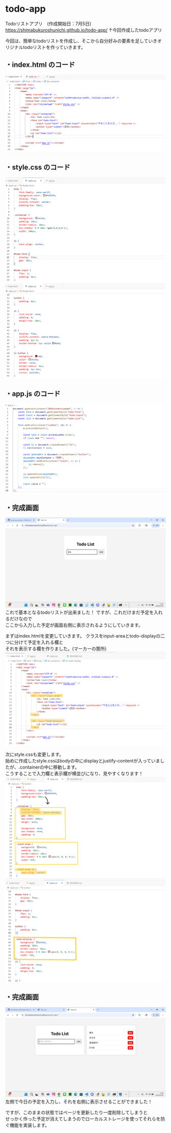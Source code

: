 # todo-app
Todoリストアプリ　(作成開始日：7月5日)
https://shimabukuroshunichi.github.io/todo-app/
↑今回作成したtodoアプリ

今回は、簡単なtodoリストを作成し、そこから自分好みの要素を足していきオリジナルtodoリストを作っていきます。

## ・index.html のコード
![index](images/index.png)

## ・style.css のコード
![style1](images/style1.png)
![style2](images/style2.png)

## ・app.js のコード
![app](images/app.png)

## ・完成画面
![todo](images/todo1.png)
これで基本となるtodoリストが出来ました！
ですが、これだけまだ予定を入れるだけなので  
ここから入力した予定が画面右側に表示されるようにしていきます。

まずはindex.htmlを変更していきます。
クラスをinput-areaとtodo-displayの二つに分けて予定を入れる欄と  
それを表示する欄を作りました。(マーカーの箇所)
![index](images/index2.png)

次にstyle.cssも変更します。  
始めに作成したstyle.cssはbodyの中にdisplayとjustify-contentが入っていましたが、.containerの中に移動します。  
こうすることで入力欄と表示欄が横並びになり、見やすくなります！
![style2-1](images/style2-1.png)
![style2-2](images/style2-2.png)

## ・完成画面
![todo2](images/todo2.png)
左側で今日の予定を入力し、それを右側に表示させることができました！

ですが、このままの状態ではページを更新したり一度削除してしまうと  
せっかく作った予定が消えてしまうのでローカルストレージを使ってそれらを防ぐ機能を実装します。